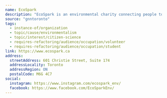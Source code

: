 ```yaml
---
name: EcoSpark
description: "EcoSpark is an environmental charity connecting people to their local natural environment through education, monitoring and stewardship projects. EcoSpark is a community leader in local engagement, education, citizen science and collaboration."
source: "gnntoronto"
tags:
  - instance-of/organization
  - topic/cause/environmentalism
  - topic/interest/citizen-science
  - requires-refactoring/audience/occupation/volunteer
  - requires-refactoring/audience/occupation/student
link: https://www.ecospark.ca
address:
  streetAddress: 601 Christie Street, Suite 174
  addressLocality: Toronto
  addressRegion: ON
  postalCode: M6G 4C7
social:
  instagram: https://www.instagram.com/ecospark_env/
  facebook: https://www.facebook.com/EcoSparkEnv/
---
```

